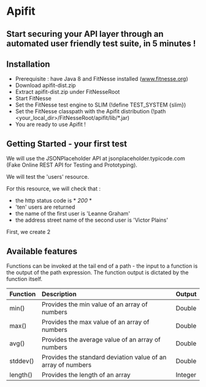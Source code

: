 # Apifit
## Start securing your API layer through an automated user friendly test suite, in 5 minutes !


Installation
------------
* Prerequisite : have Java 8 and FitNesse installed (www.fitnesse.org)
* Download apifit-dist.zip
* Extract apifit-dist.zip under FitNesseRoot
* Start FitNesse
* Set the FitNesse test engine to SLIM (!define TEST_SYSTEM {slim})
* Set the FitNesse classpath with the Apifit distribution (!path <your_local_dir>/FitNesseRoot/apifit/lib/*.jar)
* You are ready to use Apifit !


Getting Started - your first test
---------------------------------

We will use the JSONPlaceholder API at jsonplaceholder.typicode.com (Fake Online REST API for Testing and Prototyping).

We will test the 'users' resource.

For this resource, we will check that : 
* the http status code is * *200* *
* 'ten' users are returned
* the name of the first user is 'Leanne Graham'
* the address street name of the second user is 'Victor Plains'

First, we create 2 

Available features
------------------

Functions can be invoked at the tail end of a path - the input to a function is the output of the path expression.
The function output is dictated by the function itself.

| Function                  | Description                                                        | Output    |
| :------------------------ | :----------------------------------------------------------------- |-----------|
| min()                    | Provides the min value of an array of numbers                       | Double    |
| max()                    | Provides the max value of an array of numbers                       | Double    |
| avg()                    | Provides the average value of an array of numbers                   | Double    |
| stddev()                 | Provides the standard deviation value of an array of numbers        | Double    |
| length()                 | Provides the length of an array                                     | Integer   |


